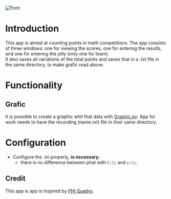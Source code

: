 ![Font](https://github.com/AsrtoMichi/MathScore/assets/146475341/5a9a03e5-f449-4fc1-b5a7-84d55af7ac5b)
# Introduction
This app is aimed at counting points in math competitions.
The app consists of three windows: one for viewing the scores, one for entering the results, and one for entering the jolly (only one for team).  
It also saves all variations of the total points and saves that in a .txt file in the same directory, to make grafic read above.

# Functionality

## Grafic
It is possible to create a graphic whit that data with [Graphic.py](https://github.com/AsrtoMichi/MathScore/tree/Grafic). 
App for work needs to have the recording (name.txt) file in their same directory.

# Configuration
- Configure the .ini properly, **is necessary**;
  - there is no difference between phat with `C:\\` and `c:\\`.

## Credit
This app is app is inspired by [PHI Quadro](https://www.phiquadro.it/index.php).
